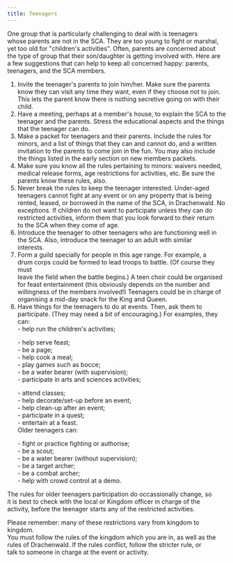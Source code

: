 ```yaml
---
title: Teenagers
---
```

<p>One group that is particularly challenging to deal with is teenagers<br />
        whose parents are not in the SCA. They are too young to fight or marshal,<br />
        yet too old for "children's activities". Often, parents are concerned about<br />
        the type of group that their son/daughter is getting involved with. Here are<br />
        a few suggestions that can help to keep all concerned happy: parents,<br />
        teenagers, and the SCA members.</p>
<ol>
<li>Invite the teenager's parents to join him/her. Make sure the parents<br />
          know they can visit any time they want, even if they choose not to join.<br />
          This lets the parent know there is nothing secretive going on with their<br />
          child.</li>
<li>Have a meeting, perhaps at a member's house, to explain the SCA to the<br />
          teenager and the parents. Stress the educational aspects and the things<br />
          that the teenager can do.</li>
<li>Make a packet for teenagers and their parents. Include the rules for<br />
          minors, and a list of things that they can and cannot do, and a written<br />
          invitation to the parents to come join in the fun. You may also include<br />
          the things listed in the early section on new members packets.</li>
<li>Make sure you know all the rules pertaining to minors: waivers needed,<br />
          medical release forms, age restrictions for activities, etc. Be sure the<br />
          parents know these rules, also.</li>
<li>Never break the rules to keep the teenager interested. Under-aged<br />
          teenagers cannot fight at any event or on any property that is being<br />
          rented, leased, or borrowed in the name of the SCA, in Drachenwald. No<br />
          exceptions. If children do not want to participate unless they can do<br />
          restricted activities, inform them that you look forward to their return<br />
          to the SCA when they come of age.</li>
<li>Introduce the teenager to other teenagers who are functioning well in<br />
          the SCA. Also, introduce the teenager to an adult with similar<br />
          interests.</li>
<li>Form a guild specially for people in this age range. For example, a<br />
          drum corps could be formed to lead troops to battle. (Of course they must<br />
          leave the field when the battle begins.) A teen choir could be organised<br />
          for feast entertainment (this obviously depends on the number and<br />
          willingness of the members involved!) Teenagers could be in charge of<br />
          organising a mid-day snack for the King and Queen.</li>
<li>Have things for the teenagers to do at events. Then, ask them to<br />
          participate. (They may need a bit of encouraging.) For examples, they<br />
          can:<br />
          - help run the children's activities;
<p>          - help serve feast;<br />
          - be a page;<br />
          - help cook a meal;<br />
          - play games such as bocce;<br />
          - be a water bearer (with supervision);<br />
          - participate in arts and sciences activities;</p>
<p>          - attend classes;<br />
          - help decorate/set-up before an event;<br />
          - help clean-up after an event;<br />
          - participate in a quest;<br />
          - entertain at a feast.<br />
          Older teenagers can:</p>
<p>          - fight or practice fighting or authorise;<br />
          - be a scout;<br />
          - be a water bearer (without supervision);<br />
          - be a target archer;<br />
          - be a combat archer;<br />
          - help with crowd control at a demo.</p></li>
</ol>
<p>        The rules for older teenagers participation do occassionally change, so<br />
        it is best to check with the local or Kingdom officer in charge of the<br />
        activity, before the teenager starts any of the restricted activities.</p>
<p>        Please remember: many of these restrictions vary from kingdom to kingdom.<br />
        You must follow the rules of the kingdom which you are in, as well as the<br />
        rules of Drachenwald. If the rules conflict, follow the stricter rule, or<br />
        talk to someone in charge at the event or activity.</p>
